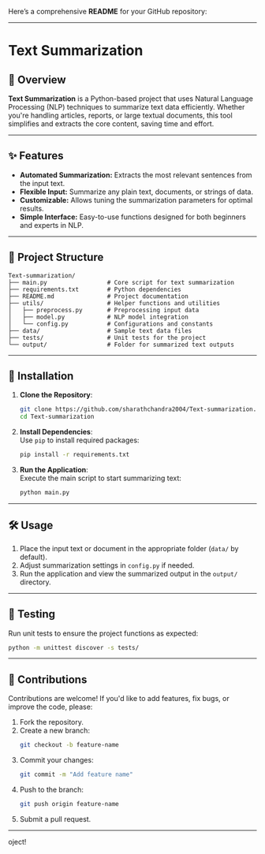 Here’s a comprehensive **README** for your GitHub repository:  

---

# Text Summarization  

## 🚀 Overview  

**Text Summarization** is a Python-based project that uses Natural Language Processing (NLP) techniques to summarize text data efficiently. Whether you're handling articles, reports, or large textual documents, this tool simplifies and extracts the core content, saving time and effort.  

---

## ✨ Features  

- **Automated Summarization:** Extracts the most relevant sentences from the input text.  
- **Flexible Input:** Summarize any plain text, documents, or strings of data.  
- **Customizable:** Allows tuning the summarization parameters for optimal results.  
- **Simple Interface:** Easy-to-use functions designed for both beginners and experts in NLP.  

---

## 📁 Project Structure  

```
Text-summarization/  
├── main.py                 # Core script for text summarization  
├── requirements.txt        # Python dependencies  
├── README.md               # Project documentation  
├── utils/                  # Helper functions and utilities  
│   ├── preprocess.py       # Preprocessing input data  
│   ├── model.py            # NLP model integration  
│   └── config.py           # Configurations and constants  
├── data/                   # Sample text data files  
├── tests/                  # Unit tests for the project  
└── output/                 # Folder for summarized text outputs  
```  

---

## 🔧 Installation  

1. **Clone the Repository**:  
   ```bash  
   git clone https://github.com/sharathchandra2004/Text-summarization.git  
   cd Text-summarization  
   ```  

2. **Install Dependencies**:  
   Use `pip` to install required packages:  
   ```bash  
   pip install -r requirements.txt  
   ```  

3. **Run the Application**:  
   Execute the main script to start summarizing text:  
   ```bash  
   python main.py  
   ```  

---

## 🛠️ Usage  

1. Place the input text or document in the appropriate folder (`data/` by default).  
2. Adjust summarization settings in `config.py` if needed.  
3. Run the application and view the summarized output in the `output/` directory.  

---

## 🧪 Testing  

Run unit tests to ensure the project functions as expected:  
```bash  
python -m unittest discover -s tests/  
```  

---

## 🤝 Contributions  

Contributions are welcome! If you'd like to add features, fix bugs, or improve the code, please:  

1. Fork the repository.  
2. Create a new branch:  
   ```bash  
   git checkout -b feature-name  
   ```  
3. Commit your changes:  
   ```bash  
   git commit -m "Add feature name"  
   ```  
4. Push to the branch:  
   ```bash  
   git push origin feature-name  
   ```  
5. Submit a pull request.  

---
oject!
